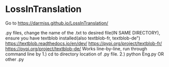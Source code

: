 # LossInTranslation
Go to https://darmiss.github.io/LossInTranslation/ 

.py files, change the name of the .txt to desired file(IN SAME DIRECTORY), ensure you have textblob installed(also textblob-fr, textblob-de")
https://textblob.readthedocs.io/en/dev/ https://pypi.org/project/textblob-fr/ https://pypi.org/project/textblob-de/
Works line-by-line, run through command line by 
1.) cd to directory location of .py file.
2.) python Eng.py OR other .py
